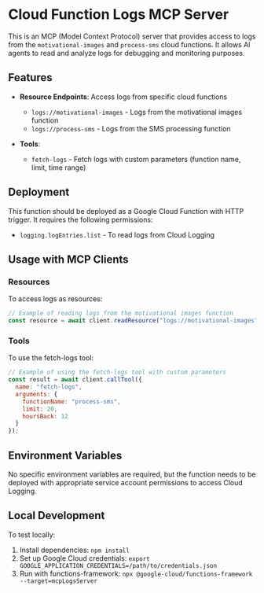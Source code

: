 # Cloud Function Logs MCP Server

This is an MCP (Model Context Protocol) server that provides access to logs from the `motivational-images` and `process-sms` cloud functions. It allows AI agents to read and analyze logs for debugging and monitoring purposes.

## Features

- **Resource Endpoints**: Access logs from specific cloud functions
  - `logs://motivational-images` - Logs from the motivational images function
  - `logs://process-sms` - Logs from the SMS processing function

- **Tools**:
  - `fetch-logs` - Fetch logs with custom parameters (function name, limit, time range)

## Deployment

This function should be deployed as a Google Cloud Function with HTTP trigger. It requires the following permissions:

- `logging.logEntries.list` - To read logs from Cloud Logging

## Usage with MCP Clients

### Resources

To access logs as resources:

```javascript
// Example of reading logs from the motivational images function
const resource = await client.readResource("logs://motivational-images");
```

### Tools

To use the fetch-logs tool:

```javascript
// Example of using the fetch-logs tool with custom parameters
const result = await client.callTool({
  name: "fetch-logs",
  arguments: {
    functionName: "process-sms",
    limit: 20,
    hoursBack: 12
  }
});
```

## Environment Variables

No specific environment variables are required, but the function needs to be deployed with appropriate service account permissions to access Cloud Logging.

## Local Development

To test locally:

1. Install dependencies: `npm install`
2. Set up Google Cloud credentials: `export GOOGLE_APPLICATION_CREDENTIALS=/path/to/credentials.json`
3. Run with functions-framework: `npx @google-cloud/functions-framework --target=mcpLogsServer` 